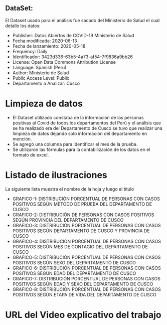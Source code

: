 ## DataSet:

El Dataset usado para el análisis fue sacado del Ministerio de Salud el cual detallo los datos:

- Publisher: Datos Abiertos de COVID-19 Ministerio de Salud
- Fecha modificada: 2020-06-13
- Fecha de lanzamiento: 2020-05-18
- Frequency: Daily
- Identificador: 3423d336-63b5-4a73-af54-7f9836a9bb26
- License: Open Data Commons Attribution License
- Language: Spanish (Peru)
- Author: Ministerio de Salud
- Public Access Level: Public
- Departamento a Analizar: Cusco

# Limpieza de datos

- El Dataset utilizado constaba de la información de las personas positivas al Covid de todos los departamentos del Perú y el análisis que se ha realizado era del Departamento de Cusco se tuvo que realizar una limpieza de datos dejando solo información del departamento en mención. 
- Se agregó una columna para identificar el mes de la prueba.
- Se utilizaron las fórmulas para la contabilización de los datos en el formato de excel.

# Listado de ilustraciones

La siguiente lista muestra el nombre de la hoja y luego el título

- GRAFICO-1: DISTRIBUCIÓN PORCENTUAL DE PERSONAS CON CASOS POSITIVOS SEGÚN MÈTODO DE PRUEBA DEL DEPARTAMENTO DE CUSCO						
- GRAFICO-2: DISTRIBUCIÓN DE PERSONAS CON CASOS POSITIVOS SEGÚN PROVINCIA DEL DEPARTAMENTO DE CUSCO						
- GRAFICO-3: DISTRIBUCIÓN PORCENTUAL DE PERSONAS CON CASOS POSITIVOS SEGÚN DEPARTAMENTO DE CUSCO Y PROVINCIA DE CUSCO						
- GRAFICO-4: DISTRIBUCIÓN PORCENTUAL DE PERSONAS CON CASOS POSITIVOS SEGÚN MES DE CONTAGIO DEL DEPARTAMENTO DE CUSCO						
- GRAFICO-5: DISTRIBUCIÓN PORCENTUAL DE PERSONAS CON CASOS POSITIVOS SEGÚN SEXO DEL DEPARTAMENTO DE CUSCO						
- GRAFICO-6: DISTRIBUCIÓN PORCENTUAL DE PERSONAS CON CASOS POSITIVOS SEGÚN EDAD DEL DEPARTAMENTO DE CUSCO						
- GRAFICO-7: DISTRIBUCIÓN PORCENTUAL DE PERSONAS CON CASOS POSITIVOS SEGÚN EDAD Y SEXO DEL DEPARTAMENTO DE CUSCO								
- GRAFICO-8: DISTRIBUCIÓN PORCENTUAL DE PERSONAS CON CASOS POSITIVOS SEGÚN ETAPA DE VIDA DEL DEPARTAMENTO DE CUSCO							

# URL del Video explicativo del trabajo

